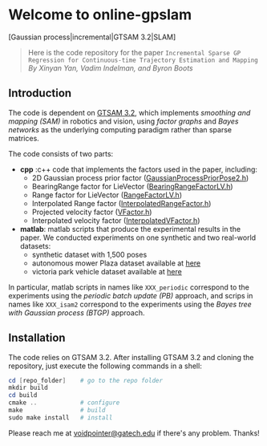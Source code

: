 # Welcome to online-gpslam
[Gaussian process|incremental|GTSAM 3.2|SLAM]
>Here is the code repository for the paper `Incremental Sparse GP Regression for Continuous-time Trajectory Estimation and Mapping`  *By Xinyan Yan, Vadim Indelman, and Byron Boots*

## Introduction
The code is dependent on [GTSAM 3.2](https://collab.cc.gatech.edu/borg/gtsam/), which implements *smoothing and mapping (SAM)* in robotics and vision, using *factor graphs* and *Bayes networks* as the underlying computing paradigm rather than sparse matrices.

The code consists of two parts:
* **cpp** :c++ code that implements the factors used in the paper, including:
	- 2D Gaussian process prior factor ([GaussianProcessPriorPose2.h](https://github.com/XinyanGT/online-gpslam-code/blob/master/cpp/GaussianProcessPriorPose2.h))
	- BearingRange factor for LieVector ([BearingRangeFactorLV.h](https://github.com/XinyanGT/online-gpslam-code/blob/master/cpp/BearingRangeFactorLV.h))
	- Range factor for LieVector ([RangeFactorLV.h](https://github.com/XinyanGT/online-gpslam-code/blob/master/cpp/RangeFactorLV.h))
	- Interpolated Range factor ([InterpolatedRangeFactor.h](https://github.com/XinyanGT/online-gpslam-code/blob/master/cpp/InterpolatedRangeFactor.h))
	- Projected velocity factor ([VFactor.h](https://github.com/XinyanGT/online-gpslam-code/blob/master/cpp/VFactor.h))
	- Interpolated velocity factor ([InterpolatedVFactor.h](https://github.com/XinyanGT/online-gpslam-code/blob/master/cpp/InterpolatedVFactor.h))
* **matlab**: matlab scripts that produce the experimental results in the paper. We conducted experiments on one synthetic and two real-world datasets:
	- synthetic dataset with 1,500 poses
	- autonomous mower Plaza dataset available at [here](http://www.frc.ri.cmu.edu/projects/emergencyresponse/RangeData/)
	- victoria park vehicle dataset available at [here](http://www-personal.acfr.usyd.edu.au/nebot/victoria_park.htm)
	
In particular, matlab scripts in names like `XXX_periodic` correspond to the experiments using the *periodic batch update (PB)* approach, and scrips in names like `XXX_isam2` correspond to the experiments using the *Bayes tree with Gaussian process (BTGP)* approach.

## Installation
The code relies on GTSAM 3.2. After installing GTSAM 3.2 and cloning the repository, just execute the following commands in a shell:
``` powershell
cd [repo_folder] 	# go to the repo folder
mkdir build      
cd build
cmake ..	  		# configure
make 				# build
sudo make install 	# install
```
Please reach me at <voidpointer@gatech.edu> if there's any problem. Thanks!
